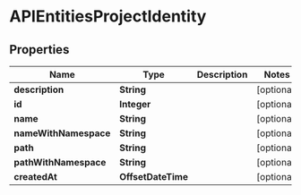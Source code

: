 

# APIEntitiesProjectIdentity


## Properties

| Name | Type | Description | Notes |
|------------ | ------------- | ------------- | -------------|
|**description** | **String** |  |  [optional] |
|**id** | **Integer** |  |  [optional] |
|**name** | **String** |  |  [optional] |
|**nameWithNamespace** | **String** |  |  [optional] |
|**path** | **String** |  |  [optional] |
|**pathWithNamespace** | **String** |  |  [optional] |
|**createdAt** | **OffsetDateTime** |  |  [optional] |



